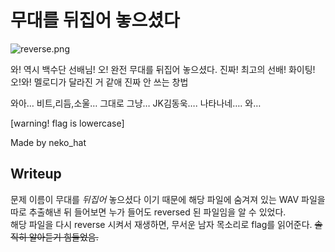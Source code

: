 # 무대를 뒤집어 놓으셨다

![reverse.png](http://www.isangxcaution.xyz/files/2c59623434e8150deb50c499ba0c1208/reverse.png)

와! 역시 백수단 선배님! 오! 완전 무대를 뒤집어 놓으셨다. 진짜! 최고의 선배! 화이팅! 오!와! 멜로디가 달라진 거 같애 진짜 안 쓰는 창법

와아… 비트,리듬,소울… 그대로 그냥… JK김동욱…. 나타나네…. 와…

[warning! flag is lowercase]


Made by neko_hat

Writeup
--
문제 이름이 무대를 *뒤집어* 놓으셨다 이기 때문에 해당 파일에 숨겨져 있는 WAV 파일을 따로 추출해낸 뒤 들어보면 누가 들어도 reversed 된 파일임을 알 수 있었다. <br>
해당 파일을 다시 reverse 시켜서 재생하면, 무서운 남자 목소리로 flag를 읽어준다. ~~솔직히 알아듣기 힘들었음.~~
